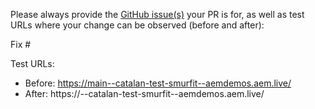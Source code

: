 Please always provide the [GitHub issue(s)](../issues) your PR is for, as well as test URLs where your change can be observed (before and after):

Fix #<gh-issue-id>

Test URLs:
- Before: https://main--catalan-test-smurfit--aemdemos.aem.live/
- After: https://<branch>--catalan-test-smurfit--aemdemos.aem.live/
